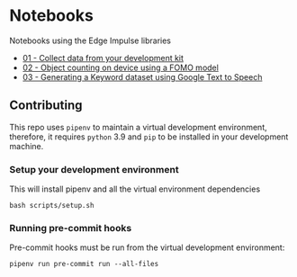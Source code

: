 # Notebooks

Notebooks using the Edge Impulse libraries

- [01 - Collect data from your development kit](./notebooks/01-collect-data-from-board.ipynb)
- [02 - Object counting on device using a FOMO model](./notebooks/02-object-counting-using-fomo.ipynb)
- [03 - Generating a Keyword dataset using Google Text to Speech](./notebooks/03-generate-keyword-spotting-dataset.ipynb)

## Contributing

This repo uses `pipenv` to maintain a virtual development environment, therefore, it requires `python` 3.9 and `pip` to be installed in your development machine.

### Setup your development environment

This will install pipenv and all the virtual environment dependencies

```shell
bash scripts/setup.sh
```

### Running pre-commit hooks

Pre-commit hooks must be run from the virtual development environment:

```shell
pipenv run pre-commit run --all-files
```
